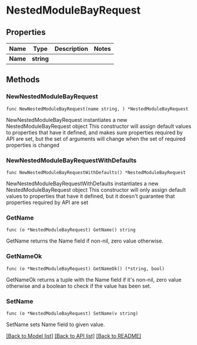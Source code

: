 # NestedModuleBayRequest

## Properties

Name | Type | Description | Notes
------------ | ------------- | ------------- | -------------
**Name** | **string** |  | 

## Methods

### NewNestedModuleBayRequest

`func NewNestedModuleBayRequest(name string, ) *NestedModuleBayRequest`

NewNestedModuleBayRequest instantiates a new NestedModuleBayRequest object
This constructor will assign default values to properties that have it defined,
and makes sure properties required by API are set, but the set of arguments
will change when the set of required properties is changed

### NewNestedModuleBayRequestWithDefaults

`func NewNestedModuleBayRequestWithDefaults() *NestedModuleBayRequest`

NewNestedModuleBayRequestWithDefaults instantiates a new NestedModuleBayRequest object
This constructor will only assign default values to properties that have it defined,
but it doesn't guarantee that properties required by API are set

### GetName

`func (o *NestedModuleBayRequest) GetName() string`

GetName returns the Name field if non-nil, zero value otherwise.

### GetNameOk

`func (o *NestedModuleBayRequest) GetNameOk() (*string, bool)`

GetNameOk returns a tuple with the Name field if it's non-nil, zero value otherwise
and a boolean to check if the value has been set.

### SetName

`func (o *NestedModuleBayRequest) SetName(v string)`

SetName sets Name field to given value.



[[Back to Model list]](../README.md#documentation-for-models) [[Back to API list]](../README.md#documentation-for-api-endpoints) [[Back to README]](../README.md)


